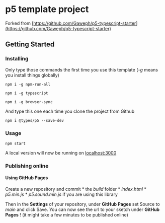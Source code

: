 # p5 template project

Forked from [https://github.com/Gaweph/p5-typescript-starter](https://github.com/Gaweph/p5-typescript-starter)

## Getting Started

### Installing

Only type those commands the first time you use this template (*-g* means you install things globally)

```
npm i -g npm-run-all
```
```
npm i -g typescript
```
```
npm i -g browser-sync
```

And type this one each time you clone the project from Github

```
npm i @types/p5 --save-dev
```

### Usage

```
npm start
```

A local version will now be running on [localhost:3000](http://localhost:3000)

### Publishing online

#### Using GitHub Pages

Create a new repository and commit
    * the *build* folder
    * *index.html*
    * *p5.min.js*
    * *p5.sound.min.js* if you are using this library

Then in the **Settings** of your repository, under **GitHub Pages** set Source to *main* and click Save.
You can now see the url to your sketch under **GitHub Pages** ! (it might take a few minutes to be published online)